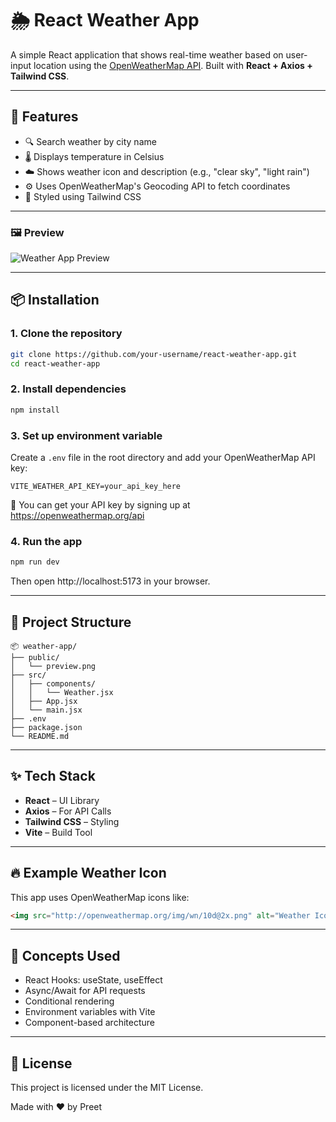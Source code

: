 # 🌦️ React Weather App

A simple React application that shows real-time weather based on user-input location using the [OpenWeatherMap API](https://openweathermap.org/api). Built with **React + Axios + Tailwind CSS**.

---

## 🚀 Features

- 🔍 Search weather by city name
- 🌡️ Displays temperature in Celsius
- ☁️ Shows weather icon and description (e.g., "clear sky", "light rain")
- ⚙️ Uses OpenWeatherMap's Geocoding API to fetch coordinates
- 🎨 Styled using Tailwind CSS

---

### 🖼️ Preview

![Weather App Preview](./preview.png) <!-- Replace with your actual screenshot -->

---

## 📦 Installation

### 1. Clone the repository

```bash
git clone https://github.com/your-username/react-weather-app.git
cd react-weather-app
```

### 2. Install dependencies

```bash
npm install
```

### 3. Set up environment variable

Create a `.env` file in the root directory and add your OpenWeatherMap API key:

```env
VITE_WEATHER_API_KEY=your_api_key_here
```

🔑 You can get your API key by signing up at https://openweathermap.org/api

### 4. Run the app

```bash
npm run dev
```

Then open http://localhost:5173 in your browser.

---

## 📁 Project Structure

```
📦 weather-app/
├── public/
│   └── preview.png
├── src/
│   ├── components/
│   │   └── Weather.jsx
│   ├── App.jsx
│   └── main.jsx
├── .env
├── package.json
└── README.md
```

---

## ✨ Tech Stack

- **React** – UI Library
- **Axios** – For API Calls
- **Tailwind CSS** – Styling
- **Vite** – Build Tool

---

## 🔥 Example Weather Icon

This app uses OpenWeatherMap icons like:

```html
<img src="http://openweathermap.org/img/wn/10d@2x.png" alt="Weather Icon" />
```

---

## 🧠 Concepts Used

- React Hooks: useState, useEffect
- Async/Await for API requests
- Conditional rendering
- Environment variables with Vite
- Component-based architecture

---

## 📜 License

This project is licensed under the MIT License.

Made with ❤️ by Preet